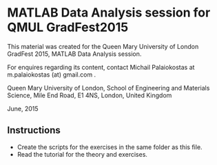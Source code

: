 # MATLAB Data Analysis session for QMUL GradFest2015
This material was created for the Queen Mary University of London GradFest 2015, MATLAB Data Analysis session.

For enquires regarding its content, contact Michail Palaiokostas at m.palaiokostas (at) gmail.com .

Queen Mary University of London,
School of Engineering and Materials Science,
Mile End Road, 
E1 4NS, London, 
United Kingdom

June, 2015

## Instructions

* Create the scripts for the exercises in the same folder as this file.  
* Read the tutorial for the theory and exercises.
